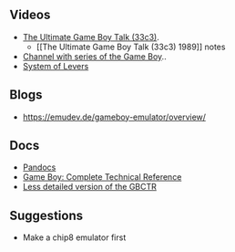 ## Videos
- [The Ultimate Game Boy Talk (33c3)](https://www.youtube.com/watch?v=HyzD8pNlpwI).
	- [[The Ultimate Game Boy Talk (33c3) 1989]] notes
- [Channel with series of the Game Boy](https://www.youtube.com/@jacktech5101)..
- [System of Levers](https://www.youtube.com/@systemoflevers)
## Blogs
- https://emudev.de/gameboy-emulator/overview/
## Docs
- [Pandocs](https://gbdev.io/pandocs/)
- [Game Boy: Complete Technical Reference](https://gekkio.fi/files/gb-docs/gbctr.pdf)
- [Less detailed version of the GBCTR](https://rgbds.gbdev.io/docs/master/gbz80.7) 
## Suggestions
- Make a chip8 emulator first